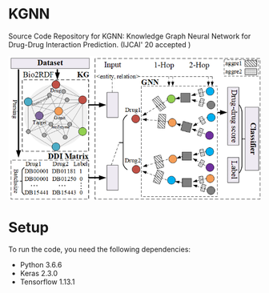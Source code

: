 # KGNN
Source Code Repository for KGNN: Knowledge Graph Neural Network for Drug-Drug Interaction Prediction. (IJCAI' 20 accepted )

<img src="Figure1.png" align="center">

# Setup
To run the code, you need the following dependencies:
* Python 3.6.6
* Keras 2.3.0
* Tensorflow 1.13.1
